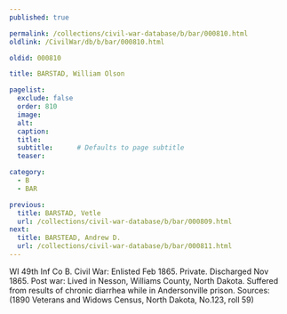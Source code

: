 ```yaml
---
published: true

permalink: /collections/civil-war-database/b/bar/000810.html
oldlink: /CivilWar/db/b/bar/000810.html

oldid: 000810

title: BARSTAD, William Olson

pagelist:
  exclude: false
  order: 810
  image: 
  alt:
  caption:
  title:
  subtitle:      # Defaults to page subtitle
  teaser:

category: 
  - B 
  - BAR

previous:
  title: BARSTAD, Vetle
  url: /collections/civil-war-database/b/bar/000809.html  
next:
  title: BARSTEAD, Andrew D.
  url: /collections/civil-war-database/b/bar/000811.html   
---
```

WI 49th Inf Co B. Civil War: Enlisted Feb 1865. Private. Discharged Nov 1865. Post war: Lived in Nesson, Williams County, North Dakota. Suffered from results of chronic diarrhea while in Andersonville prison. Sources: (1890 Veterans and Widows Census, North Dakota, No.123, roll 59)